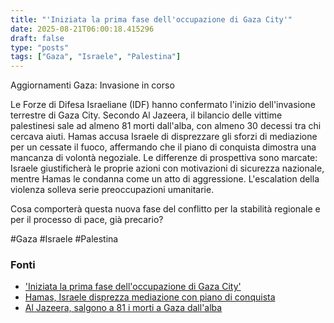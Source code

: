 ```yaml
---
title: "'Iniziata la prima fase dell'occupazione di Gaza City'"
date: 2025-08-21T06:00:18.415296
draft: false
type: "posts"
tags: ["Gaza", "Israele", "Palestina"]
---
```


Aggiornamenti Gaza: Invasione in corso

Le Forze di Difesa Israeliane (IDF) hanno confermato l'inizio dell'invasione terrestre di Gaza City.  Secondo Al Jazeera, il bilancio delle vittime palestinesi sale ad almeno 81 morti dall'alba, con almeno 30 decessi tra chi cercava aiuti. Hamas accusa Israele di disprezzare gli sforzi di mediazione per un cessate il fuoco, affermando che il piano di conquista dimostra una mancanza di volontà negoziale.  Le differenze di prospettiva sono marcate: Israele giustificherà le proprie azioni con motivazioni di sicurezza nazionale, mentre Hamas le condanna come un atto di aggressione.  L'escalation della violenza solleva serie preoccupazioni umanitarie.

Cosa comporterà questa nuova fase del conflitto per la stabilità regionale e per il processo di pace, già precario?

#Gaza #Israele #Palestina


### Fonti
- ['Iniziata la prima fase dell'occupazione di Gaza City'](https://www.ansa.it/sito/notizie/topnews/2025/08/21/iniziata-la-prima-fase-delloccupazione-di-gaza-city_80e7a059-9e75-4885-af93-73476e6b705c.html)
- [Hamas, Israele disprezza mediazione con piano di conquista](https://www.ansa.it/sito/notizie/topnews/2025/08/20/hamas-israele-disprezza-mediazione-con-piano-di-conquista_3448bc80-7b3c-4f85-ae9b-195e05fb8e63.html)
- [Al Jazeera, salgono a 81 i morti a Gaza dall'alba](https://www.ansa.it/sito/notizie/topnews/2025/08/20/al-jazeera-salgono-a-81-i-morti-a-gaza-dallalba_6401dd72-c61b-4cf6-a4b2-0063bd2ef688.html)
